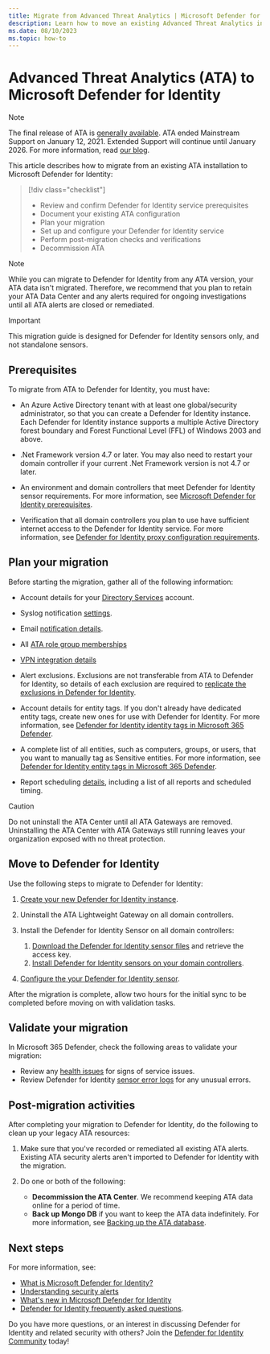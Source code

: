 ```yaml
---
title: Migrate from Advanced Threat Analytics | Microsoft Defender for Identity
description: Learn how to move an existing Advanced Threat Analytics installation to Microsoft Defender for Identity.
ms.date: 08/10/2023
ms.topic: how-to
---
```


# Advanced Threat Analytics (ATA) to Microsoft Defender for Identity

> [!NOTE]
> The final release of ATA is [generally available](https://support.microsoft.com/help/4568997/update-3-for-microsoft-advanced-threat-analytics-1-9). ATA ended Mainstream Support on January 12, 2021. Extended Support will continue until January 2026. For more information, read [our blog](https://techcommunity.microsoft.com/t5/microsoft-security-and/end-of-mainstream-support-for-advanced-threat-analytics-january/ba-p/1539181).

This article describes how to migrate from an existing ATA installation to Microsoft Defender for Identity:

> [!div class="checklist"]
>
> - Review and confirm Defender for Identity service prerequisites
> - Document your existing ATA configuration
> - Plan your migration
> - Set up and configure your Defender for Identity service
> - Perform post-migration checks and verifications
> - Decommission ATA

> [!NOTE]
> While you can migrate to Defender for Identity from any ATA version, your ATA data isn't migrated. Therefore, we recommend that you plan to retain your ATA Data Center and any alerts required for ongoing investigations until all ATA alerts are closed or remediated.
>

> [!IMPORTANT]
> This migration guide is designed for Defender for Identity sensors only, and not standalone sensors.
>

## Prerequisites

To migrate from ATA to Defender for Identity, you must have:

- An Azure Active Directory tenant with at least one global/security administrator, so that you can create a Defender for Identity instance. Each Defender for Identity instance supports a multiple Active Directory forest boundary and Forest Functional Level (FFL) of Windows 2003 and above.

- .Net Framework version 4.7 or later. You may also need to restart your domain controller if your current .Net Framework version is not 4.7 or later.

- An environment and domain controllers that meet Defender for Identity sensor requirements. For more information, see [Microsoft Defender for Identity prerequisites](prerequisites.md).

- Verification that all domain controllers you plan to use have sufficient internet access to the Defender for Identity service. For more information, see [Defender for Identity proxy configuration requirements](configure-proxy.md).


## Plan your migration

Before starting the migration, gather all of the following information:

- Account details for your [Directory Services](directory-service-accounts.md) account.

- Syslog notification [settings](/defender-for-identity/notifications).

- Email [notification details](../notifications.md).

- All [ATA role group memberships](/advanced-threat-analytics/ata-role-groups)

- [VPN integration details](../vpn-integration.md)

- Alert exclusions. Exclusions are not transferable from ATA to Defender for Identity, so details of each exclusion are required to [replicate the exclusions in Defender for Identity](../exclusions.md).

- Account details for entity tags. If you don't already have dedicated entity tags, create new ones for use with Defender for Identity. For more information, see [Defender for Identity identity tags in Microsoft 365 Defender](/microsoft-365/security/defender-identity/entity-tags). <!--is this correct?-->

- A complete list of all entities, such as computers, groups, or users, that you want to manually tag as Sensitive entities. For more information, see [Defender for Identity entity tags in Microsoft 365 Defender](../entity-tags.md).

- Report scheduling [details](/defender-for-identity/classic-reports), including a list of all reports and scheduled timing.

> [!CAUTION]
> Do not uninstall the ATA Center until all ATA Gateways are removed. Uninstalling the ATA Center with ATA Gateways still running leaves your organization exposed with no threat protection.

## Move to Defender for Identity

Use the following steps to migrate to Defender for Identity:

1. [Create your new Defender for Identity instance](deploy-defender-identity.md#start-using-microsoft-365-defender).

1. Uninstall the ATA Lightweight Gateway on all domain controllers.

1. Install the Defender for Identity Sensor on all domain controllers:

    1. [Download the Defender for Identity sensor files](download-sensor.md) and retrieve the access key.
    1. [Install Defender for Identity sensors on your domain controllers](install-sensor.md).

1. [Configure the your Defender for Identity sensor](configure-sensor-settings.md).

After the migration is complete, allow two hours for the initial sync to be completed before moving on with validation tasks.

## Validate your migration

In Microsoft 365 Defender, check the following areas to validate your migration:

- Review any [health issues](/health-alerts.md) for signs of service issues.
- Review Defender for Identity [sensor error logs](/troubleshooting-using-logs.md) for any unusual errors.

## Post-migration activities

After completing your migration to Defender for Identity, do the following to clean up your legacy ATA resources:

1. Make sure that you've recorded or remediated all existing ATA alerts. Existing ATA security alerts aren't imported to Defender for Identity with the migration.
1. Do one or both of the following:

    - **Decommission the ATA Center**. We recommend keeping ATA data online for a period of time. 
    - **Back up Mongo DB** if you want to keep the ATA data indefinitely. For more information, see [Backing up the ATA database](/advanced-threat-analytics/ata-database-management#backing-up-the-ata-database).

## Next steps

For more information, see:

- [What is Microsoft Defender for Identity?](../what-is.md)
- [Understanding security alerts](../understanding-security-alerts.md)
- [What's new in Microsoft Defender for Identity](../whats-new.md)
- [Defender for Identity frequently asked questions](../technical-faq.yml).

Do you have more questions, or an interest in discussing Defender for Identity and related security with others? Join the [Defender for Identity Community](<https://techcommunity.microsoft.com/t5/Azure-Advanced-Threat-Protection/bd-p/AzureAdvancedThreatProtection>) today!
